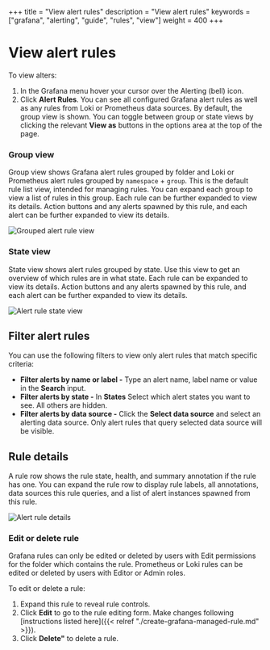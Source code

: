 +++
title = "View alert rules"
description = "View alert rules"
keywords = ["grafana", "alerting", "guide", "rules", "view"]
weight = 400
+++

# View alert rules

To view alters:
1. In the Grafana menu hover your cursor over the Alerting (bell) icon.
1. Click **Alert Rules**. You can see all configured Grafana alert rules as well as any rules from Loki or Prometheus data sources. 
By default, the group view is shown. You can toggle between group or state views by clicking the relevant **View as** buttons in the options area at the top of the page.

### Group view

Group view shows Grafana alert rules grouped by folder and Loki or Prometheus alert rules grouped by `namespace` + `group`. This is the default rule list view, intended for managing rules. You can expand each group to view a list of rules in this group. Each rule can be further expanded to view its details. Action buttons and any alerts spawned by this rule, and each alert can be further expanded to view its details.

![Grouped alert rule view](/img/docs/alerting/unified/rule-list-group-view-8-0.png 'Screenshot of grouped alert rule view')

### State view

State view shows alert rules grouped by state. Use this view to get an overview of which rules are in what state. Each rule can be expanded to view its details. Action buttons and any alerts spawned by this rule, and each alert can be further expanded to view its details.

![Alert rule state view](/img/docs/alerting/unified/rule-list-state-view-8-0.png 'Screenshot of alert rule state view')

## Filter alert rules
You can use the following filters to view only alert rules that match specific criteria:

- **Filter alerts by name or label -** Type an alert name, label name or value in the **Search** input.
- **Filter alerts by state -** In **States** Select which alert states you want to see. All others are hidden.
- **Filter alerts by data source -** Click the **Select data source** and select an alerting data source. Only alert rules that query selected data source will be visible.

## Rule details

A rule row shows the rule state, health, and summary annotation if the rule has one. You can expand the rule row to display rule labels, all annotations, data sources this rule queries, and a list of alert instances spawned from this rule.

![Alert rule details](/img/docs/alerting/unified/rule-details-8-0.png 'Screenshot of alert rule details')

### Edit or delete rule

Grafana rules can only be edited or deleted by users with Edit permissions for the folder which contains the rule. Prometheus or Loki rules can be edited or deleted by users with Editor or Admin roles. 

To edit or delete a rule:

1. Expand this rule to reveal rule controls. 
1. Click **Edit** to go to the rule editing form. Make changes following [instructions listed here]({{< relref "./create-grafana-managed-rule.md" >}}).
1. Click **Delete"** to delete a rule. 

